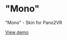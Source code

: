 "Mono"
=================

"Mono" - Skin for Pano2VR

[View demo][1]


  [1]: http://sphered.com.ua/gallery/vr-tours/architecture/vdng-3dtour
